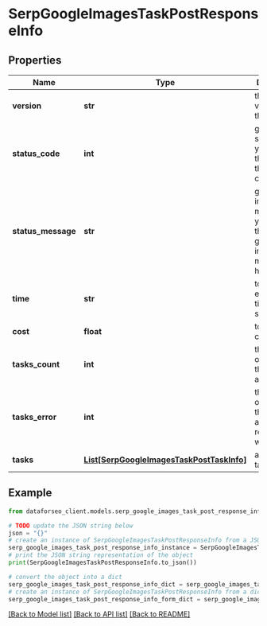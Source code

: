 # SerpGoogleImagesTaskPostResponseInfo


## Properties

Name | Type | Description | Notes
------------ | ------------- | ------------- | -------------
**version** | **str** | the current version of the API | [optional] 
**status_code** | **int** | general status code you can find the full list of the response codes here | [optional] 
**status_message** | **str** | general informational message you can find the full list of general informational messages here | [optional] 
**time** | **str** | total execution time, seconds | [optional] 
**cost** | **float** | total tasks cost, USD | [optional] 
**tasks_count** | **int** | the number of tasks in the tasks array | [optional] 
**tasks_error** | **int** | the number of tasks in the tasks array returned with an error | [optional] 
**tasks** | [**List[SerpGoogleImagesTaskPostTaskInfo]**](SerpGoogleImagesTaskPostTaskInfo.md) | array of tasks | [optional] 

## Example

```python
from dataforseo_client.models.serp_google_images_task_post_response_info import SerpGoogleImagesTaskPostResponseInfo

# TODO update the JSON string below
json = "{}"
# create an instance of SerpGoogleImagesTaskPostResponseInfo from a JSON string
serp_google_images_task_post_response_info_instance = SerpGoogleImagesTaskPostResponseInfo.from_json(json)
# print the JSON string representation of the object
print(SerpGoogleImagesTaskPostResponseInfo.to_json())

# convert the object into a dict
serp_google_images_task_post_response_info_dict = serp_google_images_task_post_response_info_instance.to_dict()
# create an instance of SerpGoogleImagesTaskPostResponseInfo from a dict
serp_google_images_task_post_response_info_form_dict = serp_google_images_task_post_response_info.from_dict(serp_google_images_task_post_response_info_dict)
```
[[Back to Model list]](../README.md#documentation-for-models) [[Back to API list]](../README.md#documentation-for-api-endpoints) [[Back to README]](../README.md)



